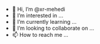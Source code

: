 - 👋 Hi, I’m @xr-mehedi
- 👀 I’m interested in ...
- 🌱 I’m currently learning ...
- 💞️ I’m looking to collaborate on ...
- 📫 How to reach me ...

<!---
xr-mehedi/xr-mehedi is a ✨ special ✨ repository because its `README.md` (this file) appears on your GitHub profile.
You can click the Preview link to take a look at your changes.
--->
